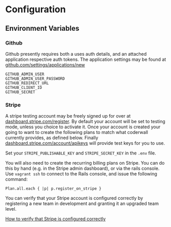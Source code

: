 # Configuration

## Environment Variables

### Github
Github presently requires both a uses auth details, and an attached application respective auth tokens. The application settings may be found at [github.com/settings/applications/new](https://github.com/settings/applications/new)

```
GITHUB_ADMIN_USER
GITHUB_ADMIN_USER_PASSWORD
GITHUB_REDIRECT_URL
GITHUB_CLIENT_ID
GITHUB_SECRET
```

### Stripe
A stripe testing account may be freely signed up for over at [dashboard.stripe.com/register](https://dashboard.stripe.com/register). By default your account will be set to testing mode, unless you choice to activate it. Once your account is created your going to want to create the following plans to match what coderwall currently provides, as defined below. Finally [dashboard.stripe.com/account/apikeys](https://dashboard.stripe.com/account/apikeys) will provide test keys for you to use.

Set your `STRIPE_PUBLISHABLE_KEY` and `STRIPE_SECRET_KEY` in the `.env` file.

You will also need to create the recurring billing plans on Stripe. You can do this by hand (e.g. in the Stripe admin dashboard), or via the rails console. Use `vagrant ssh` to connect to the Rails console, and issue the following command:

`Plan.all.each { |p| p.register_on_stripe }`

You can verify that your Stripe account is configured correctly by registering a new team in development and granting it an upgraded team level.

[How to verify that Stripe is configured correctly](https://www.evernote.com/shard/s13/sh/9f7bb4ab-087b-4557-a35e-91b70812a921/582a7335834b8254020316760621165b/deep/0/A-simple-&-engaging-way-to-turn-your-organizations--best-qualities-into-an-engineer-magnet-and-Error-when-attempting-to-join-a-team-instead-of-create-a-team----391---Coderwall---Assembly.png)
